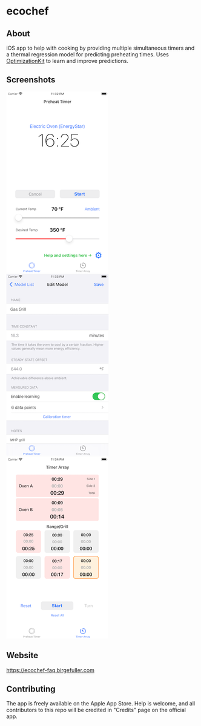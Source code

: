 # ecochef

## About

iOS app to help with cooking by providing multiple simultaneous timers and a thermal regression model for predicting preheating times. Uses [OptimizationKit](https://www.github.com/jonbirge/OptimizationKit) to learn and improve predictions.

## Screenshots

![screenshot 1](/Screenshots/screen-1.png) ![screenshot 2](/Screenshots/screen-2.png) ![screenshot 3](/Screenshots/screen-3.png)

## Website

https://ecochef-faq.birgefuller.com

## Contributing

The app is freely available on the Apple App Store. Help is welcome, and all contributors to this repo will be credited in "Credits" page on the official app. 
